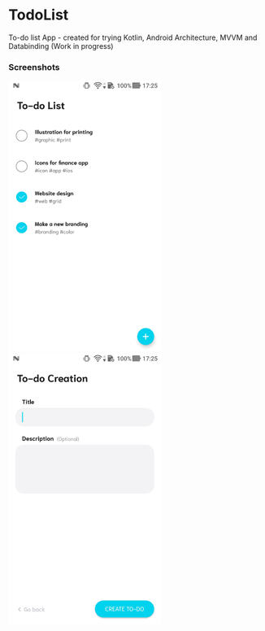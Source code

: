# TodoList

To-do list App - created for trying Kotlin, Android Architecture, MVVM and Databinding (Work in progress)

### Screenshots

<p float="left">
  <img src="/Screenshot_20181011-172545[1].jpg" width="300" />
  <img src="/Screenshot_20181011-172555[1].jpg" width="300" />
</p>
